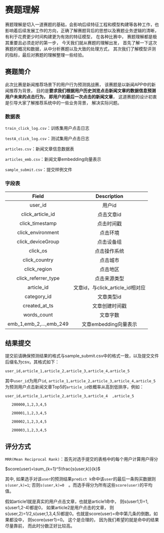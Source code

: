 # 赛题理解

赛题理解是切入一道赛题的基础，会影响后续特征工程和模型构建等各种工作，也影响着后续发展工作的方向，正确了解赛题背后的思想以及赛题业务逻辑的清晰，有利于花费更少时间构建更为有效的特征模型， 在各种比赛中， 赛题理解都是极其重要且必须走好的第一步， 今天我们就从赛题的理解出发， 首先了解一下这次赛题的概况和数据，从中分析赛题以及大致的处理方式， 其次我们了解模型评测的指标，最后对赛题的理解整理一些经验。

## 赛题简介

此次比赛是新闻推荐场景下的用户行为预测挑战赛， 该赛题是以新闻APP中的新闻推荐为背景， 目的是**要求我们根据用户历史浏览点击新闻文章的数据信息预测用户未来的点击行为， 即用户的最后一次点击的新闻文章**， 这道赛题的设计初衷是引导大家了解推荐系统中的一些业务背景， 解决实际问题。

### 数据表

`train_click_log.csv`：训练集用户点击日志

`testA_click_log.csv`：测试集用户点击日志

`articles.csv`：新闻文章信息数据表

`articles_emb.csv`：新闻文章embedding向量表示

`sample_submit.csv`：提交样例文件

### 字段表

|       **Field**       |         **Description**          |
| :-------------------: | :------------------------------: |
|        user_id        |              用户id              |
|   click_article_id    |            点击文章id            |
|    click_timestamp    |            点击时间戳            |
|   click_environment   |             点击环境             |
|   click_deviceGroup   |            点击设备组            |
|       click_os        |           点击操作系统           |
|     click_country     |             点击城市             |
|     click_region      |             点击地区             |
|  click_referrer_type  |           点击来源类型           |
|      article_id       | 文章id，与click_article_id相对应 |
|      category_id      |            文章类型id            |
|     created_at_ts     |          文章创建时间戳          |
|      words_count      |             文章字数             |
| emb_1,emb_2,…,emb_249 |      文章embedding向量表示       |

## 结果提交

提交前请确保预测结果的格式与sample_submit.csv中的格式一致，以及提交文件后缀名为csv。其格式如下：

```
user_id,article_1,article_2,article_3,article_4,article_5
```

其中`user_id`为用户`id`, `article_1,article_2,article_3,article_4,article_5`为预测用户点击新闻文章Top5的`article_id`依概率从高到低排序，例如：

```
user_id,article_1,article_2,article_3,article_4  ,article_5

   200000,1,2,3,4,5
   
   200001,1,2,3,4,5
   
   200002,1,2,3,4,5
   
   200003,1,2,3,4,5
```

## 评分方式

`MRR(Mean Reciprocal Rank)`：首先对选手提交的表格中的每个用户计算用户得分

$score(user)=\sum_{k=1}^5\frac{s(user,k)}{k}$

其中, 如果选手对该`user`的预测结果`predict k`命中该`user`的最后一条购买数据则`s(user,k)=1`; 否则`s(user,k)=0`　。而选手得分为所有这些`score(user)`的平均值。

假如article1就是真实的用户点击文章，也就是article1命中， 则s(user1,1)=1, s(user1,2-4)都是0， 如果article2是用户点击的文章， 则s(user,2)=1/2,s(user,1,3,4,5)都是0。也就是score(user)=命中第几条的倒数。如果都没中， 则score(user1)=0。 这个是合理的， 因为我们希望的就是命中的结果尽量靠前， 而此时分数正好比较高。